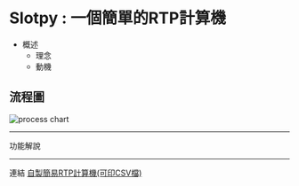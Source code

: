 # Slotpy : 一個簡單的RTP計算機
*   概述
    *   理念
    *   動機
    



## 流程圖
![process chart](https://upload.cc/i1/2020/09/24/yfDhCR.jpg)


*** 
功能解說





***
連結
[自製簡易RTP計算機(可印CSV檔)](https://github.com/Monsters-Hunter/Slotpy/tree/Slotpy-addPiePicture "Title")
